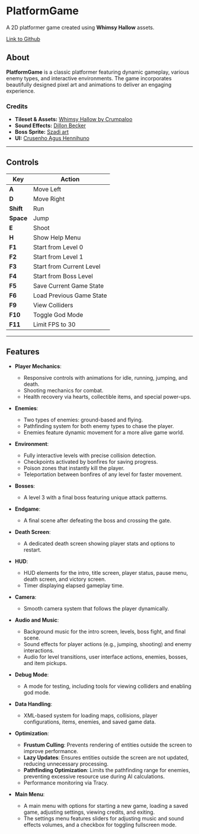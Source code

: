 # PlatformGame

A 2D platformer game created using **Whimsy Hallow** assets.

[Link to Github](https://github.com/Ivalpe/PlatformGame_Development/tree/main)

## About

**PlatformGame** is a classic platformer featuring dynamic gameplay, various enemy types, and interactive environments. The game incorporates beautifully designed pixel art and animations to deliver an engaging experience.

### Credits
- **Tileset & Assets:** [Whimsy Hallow by Crumpaloo](https://crumpaloo.itch.io/whimsy-hallow)
- **Sound Effects:** [Dillon Becker](https://dillonbecker.itch.io/sdap)
- **Boss Sprite:** [Szadi art](https://szadiart.itch.io/2d-soulslike-character)
- **UI:** [Crusenho Agus Hennihuno](https://crusenho.itch.io/complete-ui-essential-pack)

---

## Controls

| Key       | Action                              |
|-----------|-------------------------------------|
| **A**     | Move Left                           |
| **D**     | Move Right                          |
| **Shift** | Run                                 |
| **Space** | Jump                                |
| **E**     | Shoot                               |
| **H**     | Show Help Menu                      |
| **F1**    | Start from Level 0                  |
| **F2**    | Start from Level 1                  |
| **F3**    | Start from Current Level            |
| **F4**    | Start from Boss Level               |
| **F5**    | Save Current Game State             |
| **F6**    | Load Previous Game State            |
| **F9**    | View Colliders                      |
| **F10**   | Toggle God Mode                     |
| **F11**   | Limit FPS to 30                     |

---

## Features

- **Player Mechanics**:  
  - Responsive controls with animations for idle, running, jumping, and death.  
  - Shooting mechanics for combat.  
  - Health recovery via hearts, collectible items, and special power-ups.

- **Enemies**:  
  - Two types of enemies: ground-based and flying.  
  - Pathfinding system for both enemy types to chase the player.  
  - Enemies feature dynamic movement for a more alive game world.

- **Environment**:  
  - Fully interactive levels with precise collision detection.  
  - Checkpoints activated by bonfires for saving progress.  
  - Poison zones that instantly kill the player.  
  - Teleportation between bonfires of any level for faster movement.

- **Bosses**:  
  - A level 3 with a final boss featuring unique attack patterns.

- **Endgame**:  
  - A final scene after defeating the boss and crossing the gate.

- **Death Screen**:  
  - A dedicated death screen showing player stats and options to restart.

- **HUD**:  
  - HUD elements for the intro, title screen, player status, pause menu, death screen, and victory screen.  
  - Timer displaying elapsed gameplay time.

- **Camera**:  
  - Smooth camera system that follows the player dynamically.

- **Audio and Music**:  
  - Background music for the intro screen, levels, boss fight, and final scene.  
  - Sound effects for player actions (e.g., jumping, shooting) and enemy interactions.  
  - Audio for level transitions, user interface actions, enemies, bosses, and item pickups.

- **Debug Mode**:  
  - A mode for testing, including tools for viewing colliders and enabling god mode.

- **Data Handling**:  
  - XML-based system for loading maps, collisions, player configurations, items, enemies, and saved game data.

- **Optimization**:  
  - **Frustum Culling**: Prevents rendering of entities outside the screen to improve performance.  
  - **Lazy Updates**: Ensures entities outside the screen are not updated, reducing unnecessary processing.  
  - **Pathfinding Optimization**: Limits the pathfinding range for enemies, preventing excessive resource use during AI calculations.  
  - Performance monitoring via Tracy.

- **Main Menu**:  
  - A main menu with options for starting a new game, loading a saved game, adjusting settings, viewing credits, and exiting.  
  - The settings menu features sliders for adjusting music and sound effects volumes, and a checkbox for toggling fullscreen mode.
